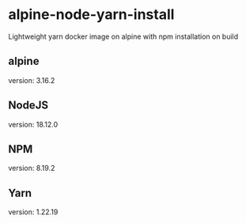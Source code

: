 # alpine-node-yarn-install
Lightweight yarn docker image on alpine with npm installation on build

## alpine
version: 3.16.2

## NodeJS
version: 18.12.0

## NPM
version: 8.19.2

## Yarn
version: 1.22.19
